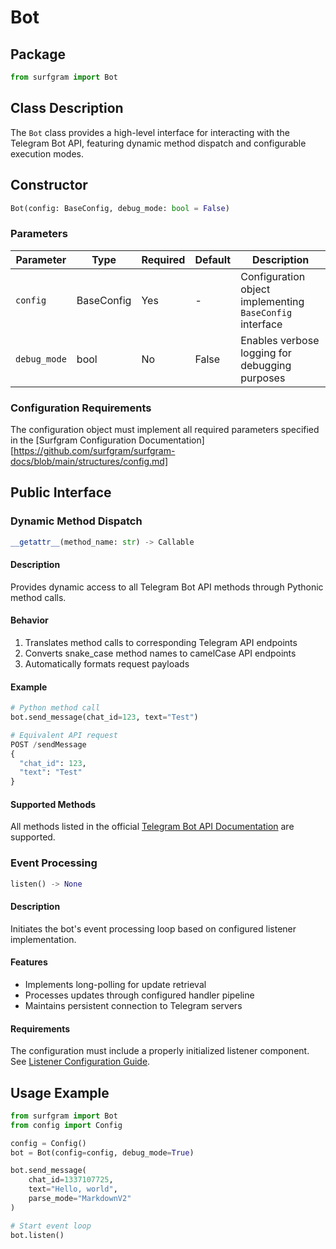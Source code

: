 # Bot

## Package
```python
from surfgram import Bot
```

## Class Description
The `Bot` class provides a high-level interface for interacting with the Telegram Bot API, featuring dynamic method dispatch and configurable execution modes.

## Constructor
```python
Bot(config: BaseConfig, debug_mode: bool = False)
```

### Parameters
| Parameter   | Type       | Required | Default | Description |
|-------------|------------|----------|---------|-------------|
| `config`    | BaseConfig | Yes      | -       | Configuration object implementing `BaseConfig` interface |
| `debug_mode`| bool       | No       | False   | Enables verbose logging for debugging purposes |

### Configuration Requirements
The configuration object must implement all required parameters specified in the [Surfgram Configuration Documentation][https://github.com/surfgram/surfgram-docs/blob/main/structures/config.md]

## Public Interface

### Dynamic Method Dispatch
```python
__getattr__(method_name: str) -> Callable
```

#### Description
Provides dynamic access to all Telegram Bot API methods through Pythonic method calls.

#### Behavior
1. Translates method calls to corresponding Telegram API endpoints
2. Converts snake_case method names to camelCase API endpoints
3. Automatically formats request payloads

#### Example
```python
# Python method call
bot.send_message(chat_id=123, text="Test")

# Equivalent API request
POST /sendMessage
{
  "chat_id": 123,
  "text": "Test"
}
```

#### Supported Methods
All methods listed in the official [Telegram Bot API Documentation](https://core.telegram.org/bots/api) are supported.

### Event Processing
```python
listen() -> None
```

#### Description
Initiates the bot's event processing loop based on configured listener implementation.

#### Features
- Implements long-polling for update retrieval
- Processes updates through configured handler pipeline
- Maintains persistent connection to Telegram servers

#### Requirements
The configuration must include a properly initialized listener component. See [Listener Configuration Guide](https://github.com/surfgram/surfgram-docs/blob/main/listeners).

## Usage Example

```python
from surfgram import Bot
from config import Config

config = Config()
bot = Bot(config=config, debug_mode=True)

bot.send_message(
    chat_id=1337107725,
    text="Hello, world",
    parse_mode="MarkdownV2"
)

# Start event loop
bot.listen()
```


[./structures/config.md]: ././structures/config.md